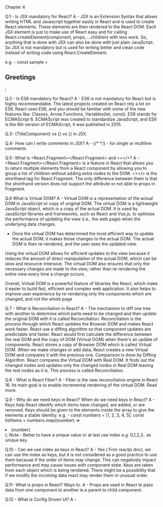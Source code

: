 Chapter 4

Q.1 - Is JSX mandatory for React?
A - JSX is an Extension Syntax that allows writing HTML and Javascript together easily in React and is used to create React elements. These elements are then rendered to the React DOM. Each JSX element is just to make use of React easy and for calling React.createElement(component, props, …children) with less work. So, anything that is done with JSX can also be done with just plain JavaScript. So JSX is not mandatory but is used for writing better and clean code instead of writing code using React.CreateElement.

e.g. - const sample = <h2>Greetings</h2>;

Q.2 - Is ES6 mandatory for React?
A - ES6 is not mandatory for React but is highly recommendable. The latest projects created on React rely a lot on ES6. React uses ES6, and you should be familiar with some of the new features like: Classes, Arrow Functions, Variables(let, const). ES6 stands for ECMAScript 6. ECMAScript was created to standardize JavaScript, and ES6 is the 6th version of ECMAScript, it was published in 2015.

Q.3-  {TitleComponent} vs {<TitleComponent/>} vs {<TitleComponent></TitleComponent>} in JSX.

Q.4- How can I write comments in JSX?
A - {/*  */} - for single or multiline comments

Q.5- What is <React.Fragment></React.Fragment> and <></>?
A - <React.Fragment></React.Fragment> is a feature in React that allows you to return multiple elements from a React component by allowing you to group a list of children without adding extra nodes to the DOM. <></> is the shorthand tag for React.Fragment. The only difference between them is that the shorthand version does not support the attribute or not able to props in Fragment.

Q.6  What is Virtual DOM?
A - Virtual DOM is a representation of the actual DOM in JavaScript or copy of original DOM.
The virtual DOM is a lightweight JavaScript object, which is a copy of the actual DOM. It is used by JavaScript libraries and frameworks, such as React and Vue.js, to optimize the performance of updating the view (i.e., the web page) when the underlying data changes.
- Once the virtual DOM has determined the most efficient way to update the actual DOM, it makes those changes to the actual DOM. The actual DOM is then re-rendered, and the user sees the updated view.

Using the virtual DOM allows for efficient updates to the view because it reduces the amount of direct manipulation of the actual DOM, which can be slow and resource-intensive. The virtual DOM also ensures that only the necessary changes are made to the view, rather than re-rendering the entire view every time a change occurs.

Overall, Virtual DOM is a powerful feature of libraries like React, which make it easier to build fast, efficient and complex web application. It also helps to improve user experience by re-rendering only the components which are changed, and not the whole page

Q.7 - What is Reconciliation in React?
A - The mechanism to diff one tree with another to determine which parts need to be changed and then update the original DOM with it is called Reconciliation.
Reconciliation is the process through which React updates the Browser DOM and makes React work faster. React use a diffing algorithm so that component updates are predictable and faster. React would first calculate the difference between the real DOM and the copy of DOM (Virtual DOM) when there's an update of components. React stores a copy of Browser DOM which is called Virtual DOM. When we make changes or add data, React creates a new Virtual DOM and compares it with the previous one. Comparison is done by Diffing Algorithm. React compares the Virtual DOM with Real DOM. It finds out the changed nodes and updates only the changed nodes in Real DOM leaving the rest nodes as it is. This process is called Reconciliation.

Q.8 - What is React Fiber?
A - Fiber is the new reconciliation engine in React 16. Its main goal is to enable incremental rendering of the virtual DOM. Read more.

Q.9 - Why do we need keys in React? When do we need keys in React?
A - Keys help React identify which items have changed, are added, or are removed. Keys should be given to the elements inside the array to give the elements a stable identity:
e.g. -
const numbers = [1, 2, 3, 4, 5];
const listItems = numbers.map((number) =>
  <li key={number.toString()}>    {number}
  </li>
);
Note -  Better to have a unique value or at last use index e.g. 0,1,2,3.. as unique key.

Q.10 - Can we use index as keys in React?
A - Yes ( Frim reactjs doc), we can use the index as keys, but it is not considered as a good practice to use them because if the order of items may change. This can negatively impact performance and may cause issues with component state. Keys are taken from each object which is being rendered. There might be a possibility that if we modify the incoming data react may render them in unusual order.

Q.11- What is props in React? Ways to.
A -  Props are used in React to pass data from one component to another ie.e parent to child component.

Q.12 - What is Config Driven UI?
A - 